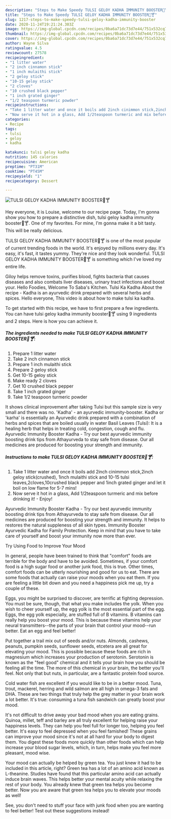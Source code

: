```yaml
---
description: "Steps to Make Speedy TULSI GELOY KADHA IMMUNITY BOOSTER💛🍸"
title: "Steps to Make Speedy TULSI GELOY KADHA IMMUNITY BOOSTER💛🍸"
slug: 1217-steps-to-make-speedy-tulsi-geloy-kadha-immunity-booster
date: 2020-11-24T19:21:24.303Z
image: https://img-global.cpcdn.com/recipes/0ba6a71dc73d7e44/751x532cq70/tulsi-geloy-kadha-immunity-booster💛🍸-recipe-main-photo.jpg
thumbnail: https://img-global.cpcdn.com/recipes/0ba6a71dc73d7e44/751x532cq70/tulsi-geloy-kadha-immunity-booster💛🍸-recipe-main-photo.jpg
cover: https://img-global.cpcdn.com/recipes/0ba6a71dc73d7e44/751x532cq70/tulsi-geloy-kadha-immunity-booster💛🍸-recipe-main-photo.jpg
author: Wayne Silva
ratingvalue: 4.5
reviewcount: 27578
recipeingredient:
- "1 litter water"
- "2 inch cinnamon stick"
- "1 inch mulaithi stick"
- "2 geloy stick"
- "10-15 geloy stick"
- "2 cloves"
- "10 crushed black pepper"
- "1 inch grated ginger"
- "1/2 teaspoon turmeric powder"
recipeinstructions:
- "Take 1 litter water and once it boils add 2inch cinimmon stick,2inch geloy stick(crushed), 1inch mulaithi stick and 10-15 tulsi leaves,2cloves,10crushed black pepper and 1inch grated ginger and let it boil on low flame for 5-7 mins!"
- "Now serve it hot in a glass, Add 1/2teaspoon turmeric and mix before drinking it! Enjoy!"
categories:
- Recipe
tags:
- tulsi
- geloy
- kadha

katakunci: tulsi geloy kadha 
nutrition: 145 calories
recipecuisine: American
preptime: "PT31M"
cooktime: "PT45M"
recipeyield: "1"
recipecategory: Dessert

---
```



![TULSI GELOY KADHA IMMUNITY BOOSTER💛🍸](https://img-global.cpcdn.com/recipes/0ba6a71dc73d7e44/751x532cq70/tulsi-geloy-kadha-immunity-booster💛🍸-recipe-main-photo.jpg)

Hey everyone, it is Louise, welcome to our recipe page. Today, I'm gonna show you how to prepare a distinctive dish, tulsi geloy kadha immunity booster💛🍸. One of my favorites. For mine, I'm gonna make it a bit tasty. This will be really delicious.

TULSI GELOY KADHA IMMUNITY BOOSTER💛🍸 is one of the most popular of current trending foods in the world. It's enjoyed by millions every day. It's easy, it's fast, it tastes yummy. They're nice and they look wonderful. TULSI GELOY KADHA IMMUNITY BOOSTER💛🍸 is something which I've loved my entire life.

Giloy helps remove toxins, purifies blood, fights bacteria that causes diseases and also combats liver diseases, urinary tract infections and boost your. Hello Foodies, Welcome To Saba&#39;s Kitchen. Tulsi Ka Kadha About the recipe - Kadha is an ayurvedic drink prepared with several herbs and spices. Hello everyone, This video is about how to make tulsi ka kadha.


To get started with this recipe, we have to first prepare a few ingredients. You can have tulsi geloy kadha immunity booster💛🍸 using 9 ingredients and 2 steps. Here is how you can achieve it.

<!--inarticleads1-->

##### The ingredients needed to make TULSI GELOY KADHA IMMUNITY BOOSTER💛🍸:

1. Prepare 1 litter water
1. Take 2 inch cinnamon stick
1. Prepare 1 inch mulaithi stick
1. Prepare 2 geloy stick
1. Get 10-15 geloy stick
1. Make ready 2 cloves
1. Get 10 crushed black pepper
1. Take 1 inch grated ginger
1. Take 1/2 teaspoon turmeric powder


It shows clinical improvement after taking Tulsi but this sample size is very small and there was no. &#39;Kadha&#39; - an ayurvedic immunity-booster. Kadha or &#39;karha&#39; is essentially an Ayurvedic drink prepared with a combination of herbs and spices that are boiled usually in water Basil Leaves (Tulsi): It is a healing herb that helps in treating cold, congestion, cough and flu. Ayurvedic Immunity Booster Kadha - Try our best ayurvedic immunity boosting drink tips from Athayurveda to stay safe from disease. Our all medicines are produced for boosting your strength and immunity. 

<!--inarticleads2-->

##### Instructions to make TULSI GELOY KADHA IMMUNITY BOOSTER💛🍸:

1. Take 1 litter water and once it boils add 2inch cinimmon stick,2inch geloy stick(crushed), 1inch mulaithi stick and 10-15 tulsi leaves,2cloves,10crushed black pepper and 1inch grated ginger and let it boil on low flame for 5-7 mins!
1. Now serve it hot in a glass, Add 1/2teaspoon turmeric and mix before drinking it! - Enjoy!


Ayurvedic Immunity Booster Kadha - Try our best ayurvedic immunity boosting drink tips from Athayurveda to stay safe from disease. Our all medicines are produced for boosting your strength and immunity. It helps to restores the natural suppleness of all skin types. Immunity Booster Ayurvedic Kadha for Family Protection. Keep in mind that you have to take care of yourself and boost your immunity now more than ever. 

Try Using Food to Improve Your Mood


In general, people have been trained to think that "comfort" foods are terrible for the body and have to be avoided. Sometimes, if your comfort food is a high sugar food or another junk food, this is true. Other times, comfort foods can be utterly nourishing and good for us to eat. There are some foods that actually can raise your moods when you eat them. If you are feeling a little bit down and you need a happiness pick me up, try a couple of these.

Eggs, you might be surprised to discover, are terrific at fighting depression. You must be sure, though, that what you make includes the yolk. When you wish to cheer yourself up, the egg yolk is the most essential part of the egg. Eggs, the egg yolk especially, are stuffed full of B vitamins. B vitamins can really help you boost your mood. This is because these vitamins help your neural transmitters--the parts of your brain that control your mood--run better. Eat an egg and feel better!

Put together a trail mix out of seeds and/or nuts. Almonds, cashews, peanuts, pumpkin seeds, sunflower seeds, etcetera are all great for elevating your mood. This is possible because these foods are rich in magnesium which increases your production of serotonin. Serotonin is known as the "feel good" chemical and it tells your brain how you should be feeling all the time. The more of this chemical in your brain, the better you'll feel. Not only that but nuts, in particular, are a fantastic protein food source.

Cold water fish are excellent if you would like to be in a better mood. Tuna, trout, mackerel, herring and wild salmon are all high in omega-3 fats and DHA. These are two things that truly help the grey matter in your brain work a lot better. It's true: consuming a tuna fish sandwich can greatly boost your mood. 

It's not difficult to drive away your bad mood when you are eating grains. Quinoa, millet, teff and barley are all truly excellent for helping raise your happiness levels. They can help you feel full for longer too, helping you feel better. It's easy to feel depressed when you feel famished! These grains can improve your mood since it's not at all hard for your body to digest them. You digest these foods more quickly than other foods which can help increase your blood sugar levels, which, in turn, helps make you feel more pleasant, mood wise.

Your mood can actually be helped by green tea. You just knew it had to be included in this article, right? Green tea has a lot of an amino acid known as L-theanine. Studies have found that this particular amino acid can actually induce brain waves. This helps better your mental acuity while relaxing the rest of your body. You already knew that green tea helps you become better. Now you are aware that green tea helps you to elevate your moods as well!

See, you don't need to stuff your face with junk food when you are wanting to feel better! Test out  these suggestions  instead!

